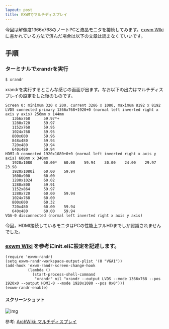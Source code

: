 ```yaml
---
layout: post
title: EXWMでマルチディスプレイ
---
```


今回は解像度1366x768のノートPCと液晶モニタを接続してみます。[exwm WIki](https://github.com/ch11ng/exwm/wiki#randr-multi-screen) に書かれている方法で済んだ場合は以下の文章は読まなくていいです。


## 手順


### ターミナルでxrandrを実行

    $ xrandr

xrandrを実行するとこんな感じの画面が出ます。なお以下の出力はマルチディスプレイの設定をした後のものです。

    Screen 0: minimum 320 x 200, current 3286 x 1080, maximum 8192 x 8192
    LVDS connected primary 1366x768+1920+0 (normal left inverted right x axis y axis) 256mm x 144mm
       1366x768      59.97*+
       1280x720      59.97  
       1152x768      59.95  
       1024x768      59.95  
       800x600       59.96  
       848x480       59.94  
       720x480       59.94  
       640x480       59.94  
    HDMI-0 connected 1920x1080+0+0 (normal left inverted right x axis y axis) 600mm x 340mm
       1920x1080     60.00*   60.00    59.94    30.00    24.00    29.97    23.98  
       1920x1080i    60.00    59.94  
       1600x900      60.00  
       1280x1024     60.02  
       1280x800      59.91  
       1152x864      59.97  
       1280x720      60.00    59.94  
       1024x768      60.00  
       800x600       60.32  
       720x480       60.00    59.94  
       640x480       60.00    59.94  
    VGA-0 disconnected (normal left inverted right x axis y axis)

今回，HDMI接続しているモニタはPCの性能上フルHDまでしか認識されませんでした。


### [exwm Wiki](https://github.com/ch11ng/exwm/wiki#randr-multi-screen) を参考にinit.elに設定を記述します。

    (require 'exwm-randr)
    (setq exwm-randr-workspace-output-plist '(0 "VGA1"))
    (add-hook 'exwm-randr-screen-change-hook
              (lambda ()
                (start-process-shell-command
                 "xrandr" nil "xrandr --output LVDS --mode 1366x768 --pos 1920x0 --output HDMI-0 --mode 1920x1080 --pos 0x0")))
    (exwm-randr-enable)


#### スクリーンショット

![img](01.png)

参考: [ArchWiki: マルチディスプレイ](https://wiki.archlinux.jp/index.php/%25E3%2583%259E%25E3%2583%25AB%25E3%2583%2581%25E3%2583%2587%25E3%2582%25A3%25E3%2582%25B9%25E3%2583%2597%25E3%2583%25AC%25E3%2582%25A4)


